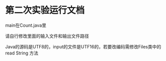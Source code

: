 # 第二次实验运行文档

main在Count.java里

请自行修改里面的输入文件和输出文件路径

Java的源码是UTF8的，input的文件是UTF16的，若要改编码需修改Files类中的read String 方法

